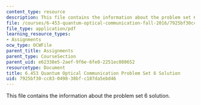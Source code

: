 ```yaml
---
content_type: resource
description: This file contains the information about the problem set 6 solution.
file: /courses/6-453-quantum-optical-communication-fall-2016/7925bf30cc83049838bfc187da5ebd46_MIT6_453F16_ps6_sol.pdf
file_type: application/pdf
learning_resource_types:
- Assignments
ocw_type: OCWFile
parent_title: Assignments
parent_type: CourseSection
parent_uid: e62338e5-2aef-9f6e-6fe0-2251ec080652
resourcetype: Document
title: 6.453 Quantum Optical Communication Problem Set 6 Solution
uid: 7925bf30-cc83-0498-38bf-c187da5ebd46
---
```

This file contains the information about the problem set 6 solution.

